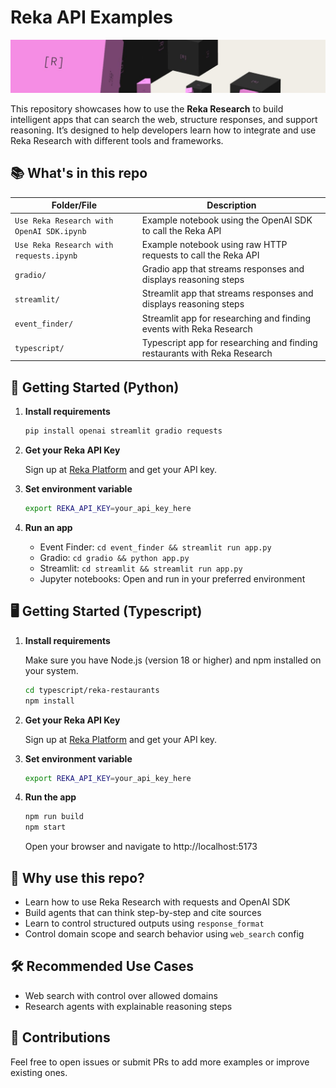 
# Reka API Examples

![Reka AI](assets/reka-ai-cover.jpeg)

This repository showcases how to use the **Reka Research** to build intelligent apps that can search the web, structure responses, and support reasoning. It’s designed to help developers learn how to integrate and use Reka Research with different tools and frameworks.

## 📚 What's in this repo

| Folder/File                                | Description                                                                |
|--------------------------------------------|----------------------------------------------------------------------------|
| `Use Reka Research with OpenAI SDK.ipynb`  | Example notebook using the OpenAI SDK to call the Reka API                 |
| `Use Reka Research with requests.ipynb`    | Example notebook using raw HTTP requests to call the Reka API              |
| `gradio/`                                  | Gradio app that streams responses and displays reasoning steps             |
| `streamlit/`                               | Streamlit app that streams responses and displays reasoning steps          |
| `event_finder/`                            | Streamlit app for researching and finding events with Reka Research        |
| `typescript/`                              | Typescript app for researching and finding restaurants with Reka Research  |

## 🚀 Getting Started (Python)

1. **Install requirements**  

   ```bash
   pip install openai streamlit gradio requests
   ```

2. **Get your Reka API Key**  

   Sign up at [Reka Platform](https://platform.reka.ai) and get your API key.

3. **Set environment variable**

   ```bash
   export REKA_API_KEY=your_api_key_here
   ```

4. **Run an app**
   - Event Finder: `cd event_finder && streamlit run app.py`
   - Gradio: `cd gradio && python app.py`
   - Streamlit: `cd streamlit && streamlit run app.py`
   - Jupyter notebooks: Open and run in your preferred environment

##  🖥️ Getting Started (Typescript)

1. **Install requirements**  

   Make sure you have Node.js (version 18 or higher) and npm installed on your system.
   
   ```bash
   cd typescript/reka-restaurants
   npm install
   ```

2. **Get your Reka API Key**  

   Sign up at [Reka Platform](https://platform.reka.ai) and get your API key.

3. **Set environment variable**

   ```bash
   export REKA_API_KEY=your_api_key_here
   ```

4. **Run the app**
   
   ```bash
   npm run build
   npm start
   ```
   Open your browser and navigate to http://localhost:5173

## 🧪 Why use this repo?

- Learn how to use Reka Research with requests and OpenAI SDK
- Build agents that can think step-by-step and cite sources
- Learn to control structured outputs using `response_format`
- Control domain scope and search behavior using `web_search` config

## 🛠 Recommended Use Cases

- Web search with control over allowed domains
- Research agents with explainable reasoning steps

## 🤝 Contributions

Feel free to open issues or submit PRs to add more examples or improve existing ones.
